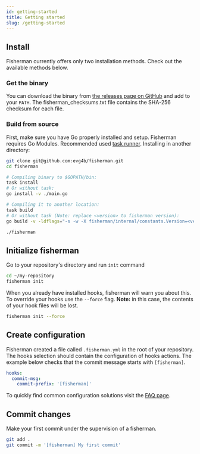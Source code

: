 ```yaml
---
id: getting-started
title: Getting started
slug: /getting-started
---
```


## Install

Fisherman currently offers only two installation methods. Check out the available
methods below.

### Get the binary

You can download the binary from [the releases page on GitHub](https://github.com/evg4b/fisherman/releases)
and add to your `PATH`. The fisherman_checksums.txt file contains
the SHA-256 checksum for each file.

### Build from source

First, make sure you have Go properly installed and setup.
Fisherman requires Go Modules.
Recommended used [task runner](https://taskfile.dev/).
Installing in another directory:

```bash
git clone git@github.com:evg4b/fisherman.git
cd fisherman

# Compiling binary to $GOPATH/bin:
task install
# Or without task:
go install -v ./main.go

# Compiling it to another location:
task build
# Or without task (Note: replace <version> to fisherman version):
go build -v -ldflags="-s -w -X fisherman/internal/constants.Version=<version>" ./main.go -o fisherman

./fisherman
```

## Initialize fisherman

Go to your repository's directory and run `init` command

```bash
cd ~/my-repository
fisherman init
```

When you already have installed hooks, fisherman will warn you about this.
To override your hooks use the `--force` flag. **Note:** in this case,
the contents of your hook files will be lost.

```bash
fisherman init --force
```

## Create configuration

Fisherman created a file called `.fisherman.yml` in the root of your repository.
The hooks selection should contain the configuration of hooks actions.
The example below checks that the commit message starts with `[fisherman]`.

```yaml
hooks:
  commit-msg:
    commit-prefix: '[fisherman]'
```

To quickly find common configuration solutions visit the [FAQ page](./faq.md).

## Commit changes

Make your first commit under the supervision of a fisherman.

```bash
git add .
git commit -m '[fisherman] My first commit'
```
